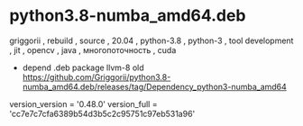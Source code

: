 # python3.8-numba_amd64.deb
griggorii , rebuild , source , 20.04 , python-3.8 , python-3 , tool development , jit , opencv , java , многопоточность , cuda

+ depend .deb package llvm-8 old https://github.com/Griggorii/python3.8-numba_amd64.deb/releases/tag/Dependency_python3-numba_amd64

version_version = '0.48.0'
version_full = 'cc7e7c7cfa6389b54d3b5c2c95751c97eb531a96'
